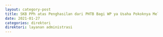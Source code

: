 ```yaml
---
layout: category-post
title: SKB PPh atas Penghasilan dari PHTB Bagi WP ya Usaha Pokoknya Melakukan Pengalihan Hak atas Tanah danatau Bangunan
date: 2021-01-27
categories: direktori
direktori: layanan administrasi
---
```

